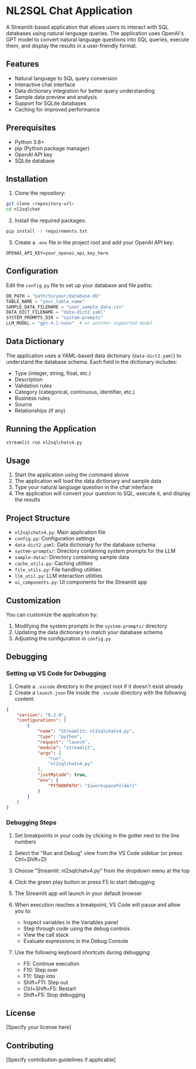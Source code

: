 # NL2SQL Chat Application

A Streamlit-based application that allows users to interact with SQL databases using natural language queries. The application uses OpenAI's GPT model to convert natural language questions into SQL queries, execute them, and display the results in a user-friendly format.

## Features

- Natural language to SQL query conversion
- Interactive chat interface
- Data dictionary integration for better query understanding
- Sample data preview and analysis
- Support for SQLite databases
- Caching for improved performance

## Prerequisites

- Python 3.8+
- pip (Python package manager)
- OpenAI API key
- SQLite database

## Installation

1. Clone the repository:
```bash
git clone <repository-url>
cd nl2sqlchat
```

2. Install the required packages:
```bash
pip install -r requirements.txt
```

3. Create a `.env` file in the project root and add your OpenAI API key:
```
OPENAI_API_KEY=your_openai_api_key_here
```

## Configuration

Edit the `config.py` file to set up your database and file paths:

```python
DB_PATH = "path/to/your/database.db"
TABLE_NAME = "your_table_name"
SAMPLE_DATA_FILENAME = "user_sample_data.csv"
DATA_DICT_FILENAME = "data-dict2.yaml"
SYSTEM_PROMPTS_DIR = "system-prompts"
LLM_MODEL = "gpt-4.1-nano"  # or another supported model
```

## Data Dictionary

The application uses a YAML-based data dictionary (`data-dict2.yaml`) to understand the database schema. Each field in the dictionary includes:

- Type (integer, string, float, etc.)
- Description
- Validation rules
- Category (categorical, continuous, identifier, etc.)
- Business rules
- Source
- Relationships (if any)

## Running the Application

```bash
streamlit run nl2sqlchatv4.py
```

## Usage

1. Start the application using the command above
2. The application will load the data dictionary and sample data
3. Type your natural language question in the chat interface
4. The application will convert your question to SQL, execute it, and display the results

## Project Structure

- `nl2sqlchatv4.py`: Main application file
- `config.py`: Configuration settings
- `data-dict2.yaml`: Data dictionary for the database schema
- `system-prompts/`: Directory containing system prompts for the LLM
- `sample-data/`: Directory containing sample data
- `cache_utils.py`: Caching utilities
- `file_utils.py`: File handling utilities
- `llm_util.py`: LLM interaction utilities
- `ui_components.py`: UI components for the Streamlit app

## Customization

You can customize the application by:

1. Modifying the system prompts in the `system-prompts/` directory
2. Updating the data dictionary to match your database schema
3. Adjusting the configuration in `config.py`

## Debugging

### Setting up VS Code for Debugging

1. Create a `.vscode` directory in the project root if it doesn't exist already
2. Create a `launch.json` file inside the `.vscode` directory with the following content:

```json
{
    "version": "0.2.0",
    "configurations": [
        {
            "name": "Streamlit: nl2sqlchatv4.py",
            "type": "python",
            "request": "launch",
            "module": "streamlit",
            "args": [
                "run",
                "nl2sqlchatv4.py"
            ],
            "justMyCode": true,
            "env": {
                "PYTHONPATH": "${workspaceFolder}"
            }
        }
    ]
}
```

### Debugging Steps

1. Set breakpoints in your code by clicking in the gutter next to the line numbers
2. Select the "Run and Debug" view from the VS Code sidebar (or press Ctrl+Shift+D)
3. Choose "Streamlit: nl2sqlchatv4.py" from the dropdown menu at the top
4. Click the green play button or press F5 to start debugging
5. The Streamlit app will launch in your default browser
6. When execution reaches a breakpoint, VS Code will pause and allow you to:
   - Inspect variables in the Variables panel
   - Step through code using the debug controls
   - View the call stack
   - Evaluate expressions in the Debug Console

7. Use the following keyboard shortcuts during debugging:
   - F5: Continue execution
   - F10: Step over
   - F11: Step into
   - Shift+F11: Step out
   - Ctrl+Shift+F5: Restart
   - Shift+F5: Stop debugging

## License

[Specify your license here]

## Contributing

[Specify contribution guidelines if applicable]
